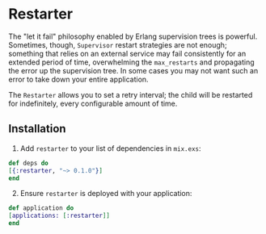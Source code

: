 # Restarter

The "let it fail" philosophy enabled by Erlang supervision trees is powerful. Sometimes, though, `Supervisor` restart strategies are not enough; something that relies on an external service may fail consistently for an extended period of time, overwhelming the `max_restarts` and propagating the error up the supervision tree. In some cases you may not want such an error to take down your entire application.

The `Restarter` allows you to set a retry interval; the child will be restarted for indefinitely, every configurable amount of time. 




## Installation

1. Add `restarter` to your list of dependencies in `mix.exs`:

```elixir
def deps do
[{:restarter, "~> 0.1.0"}]
end
```

2. Ensure `restarter` is deployed with your application:

```elixir
def application do
[applications: [:restarter]]
end
```


